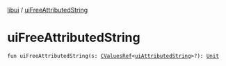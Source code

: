 [libui](index.md) / [uiFreeAttributedString](./ui-free-attributed-string.md)

# uiFreeAttributedString

`fun uiFreeAttributedString(s: `[`CValuesRef`](../kotlinx.cinterop/-c-values-ref/index.md)`<`[`uiAttributedString`](ui-attributed-string.md)`>?): `[`Unit`](https://kotlinlang.org/api/latest/jvm/stdlib/kotlin/-unit/index.html)